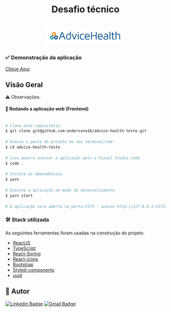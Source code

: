 <h1 align='center'>Desafio técnico</h1>

<h1 align="center">
 <img alt="DoutorMultas" title="#DoutorMultas" src="src/assets/img/logo_advice_150.png"/>
</h1>

### ✅ Demonstração da aplicação

[Clique Aqui](https://advice-health-teste-pufwokhoi-andersona16.vercel.app/).



## Visão Geral

⚠️ Observações:
#### 🧭 Rodando a aplicação web (Frontend)

```bash

# Clone este repositório
$ git clone git@github.com:andersona16/advice-health-teste.git

# Acesse a pasta do projeto no seu terminal/cmd
$ cd advice-health-teste

# Caso queira acessar a aplicação pelo o Visual Studio Code.
$ code .

# Instale as dependências
$ yarn

# Execute a aplicação em modo de desenvolvimento
$ yarn start

# A aplicação será aberta na porta:5173 - acesse http://127.0.0.1:5173/

```
### 🛠 Stack utilizada

As seguintes ferramentas foram usadas na construção do projeto:

- [ReactJS](https://pt-br.reactjs.org/)
- [TypeScript](https://www.typescriptlang.org/)
- [React-Spring](https://react-spring.dev/)
- [React-icons](https://react-icons.github.io/react-icons/)
- [Bootstrap]()
- [Styled-components]()
- [uuid]()


## 🦸 Autor

[![Linkedin Badge](https://img.shields.io/badge/-Anderson-blue?style=flat-square&logo=Linkedin&logoColor=white&link=https://www.linkedin.com/in/andersonaraujjo/)](https://www.linkedin.com/in/andersonaraujjo/)
[![Gmail Badge](https://img.shields.io/badge/-andersonaraujoc1@gmail.com-c14438?style=flat-square&logo=Gmail&logoColor=white&link=mailto:andersonaraujoc1@gmail.com)](mailto:andersonaraujoc1@gmail.com)
